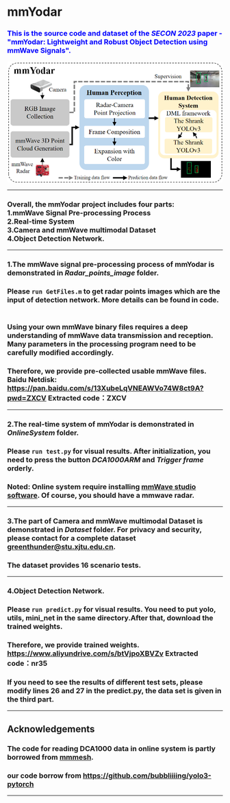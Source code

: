 # mmYodar
### <font color=Blue>This is the source code and dataset of the ***SECON 2023*** paper - "mmYodar: Lightweight and Robust Object Detection using mmWave Signals". <br></font>
![image](https://github.com/ChangYuance/mmYodar/blob/main/cover/cover.jpg)
****
### Overall, the mmYodar project includes four parts: <br> 1.mmWave Signal Pre-processing Process <br> 2.Real-time System <br> 3.Camera and mmWave multimodal Dataset <br> 4.Object Detection Network.
****
### 1.The mmWave signal pre-processing process of mmYodar is demonstrated in *Radar_points_image* folder.<br>
### Please `run GetFiles.m` to get radar points images which are the input of detection network. More details can be found in code.<br><br>
### Using your own mmWave binary files requires a deep understanding of mmWave data transmission and reception. Many parameters in the processing program need to be carefully modified accordingly.
### Therefore, we provide pre-collected usable mmWave files. Baidu Netdisk: <br>https://pan.baidu.com/s/13XubeLqVNEAWVo74W8ct9A?pwd=ZXCV Extracted code：ZXCV
****
### 2.The real-time system of mmYodar is demonstrated in *OnlineSystem* folder.<br>
### Please `run test.py` for visual results. After initialization, you need to press the button *DCA1000ARM* and *Trigger frame* orderly. <br>
### Noted: Online system require installing  [mmWave studio software](https://www.ti.com/tool/MMWAVE-STUDIO). Of course, you should have a mmwave radar.
****
### 3.The part of Camera and mmWave multimodal Dataset is demonstrated in *Dataset* folder. For privacy and security, please contact for a complete dataset greenthunder@stu.xjtu.edu.cn.<br>
### The dataset provides 16 scenario tests.
****
### 4.Object Detection Network.<br>
### Please `run predict.py` for visual results. You need to put yolo, utils, mini_net in the same directory.After that, download the trained weights. <br>
### Therefore, we provide trained weights. <br>https://www.aliyundrive.com/s/btVjpoXBVZv Extracted code：nr35 <br>
### If you need to see the results of different test sets, please modify lines 26 and 27 in the predict.py, the data set is given in the third part.
****
## Acknowledgements
### The code for reading DCA1000 data in online system is partly borrowed from [mmmesh](https://github.com/HavocFiXer/mmMesh).
### our code borrow from https://github.com/bubbliiiing/yolo3-pytorch
****
